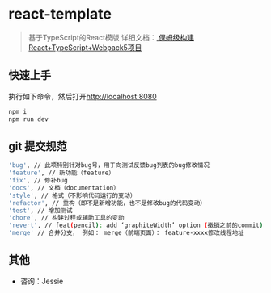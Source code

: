 # react-template

> 基于TypeScript的React模版
详细文档：<a href='https://juejin.cn/post/7031821096898953223/' target='_blank'>
保姆级构建React+TypeScript+Webpack5项目</a>

## 快速上手

执行如下命令，然后打开[http://localhost:8080](http://localhost:8080)

```bash
npm i
npm run dev
```

## git 提交规范
```bash
'bug', // 此项特别针对bug号，用于向测试反馈bug列表的bug修改情况
'feature', // 新功能（feature）
'fix', // 修补bug
'docs', // 文档（documentation）
'style', // 格式（不影响代码运行的变动）
'refactor', // 重构（即不是新增功能，也不是修改bug的代码变动）
'test', // 增加测试
'chore', // 构建过程或辅助工具的变动
'revert', // feat(pencil): add ‘graphiteWidth’ option (撤销之前的commit)
'merge' // 合并分支， 例如： merge（前端页面）： feature-xxxx修改线程地址
```

## 其他

- 咨询：Jessie
